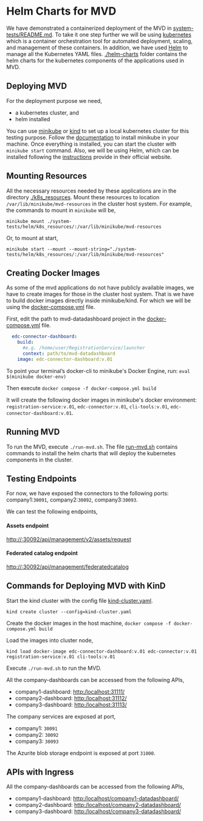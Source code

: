 # Helm Charts for MVD
We have demonstrated a containerized deployment of the MVD in [system-tests/README.md](../README.md). To take it one step further
we will be using [kubernetes](https://kubernetes.io/docs/home/) which is a container orchestration tool for automated deployment, scaling, and management of these containers.
In addition, we have used [Helm](https://helm.sh/docs/) to manage all the Kubernetes YAML files.
[./helm-charts](./helm-charts) folder contains the helm charts for the kubernetes components of the applications used in MVD.


## Deploying MVD
For the deployment purpose we need,
* a kubernetes cluster, and
* helm installed

You can use [minikube](https://minikube.sigs.k8s.io/docs/) or [kind](https://kind.sigs.k8s.io/)
to set up a local kubernetes cluster for this testing purpose. Follow the [documentation](https://minikube.sigs.k8s.io/docs/start/)
to install minikube in your machine. Once everything is installed, you can start the cluster with ```minikube start``` command.
Also, we will be using Helm, which can be installed following the [instructions](https://helm.sh/docs/intro/install/) provide in their official website.


## Mounting Resources
All the necessary resources needed by these applications are in the directory [./k8s_resources](./k8s_resources).
Mount these resources to location ```/var/lib/minikube/mvd-resources```
in the cluster host system. For example, the commands to mount in ```minikube``` will be,

```minikube mount ./system-tests/helm/k8s_resources/:/var/lib/minikube/mvd-resources```

Or, to mount at start,

```minikube start --mount --mount-string="./system-tests/helm/k8s_resources/:/var/lib/minikube/mvd-resources"```


## Creating Docker Images
As some of the mvd applications do not have publicly available images, we have to create images for those in the cluster host system.
That is we have to build docker images directly inside minikube/kind. For which we will be using the [docker-compose.yml](./docker-compose.yml) file.

First, edit the path to mvd-datadashboard project in the [docker-compose.yml](./docker-compose.yml) file.
```yaml
  edc-connector-dashboard:
    build:
      #e.g. /home/user/RegistrationService/launcher
      context: path/to/mvd-datadashboard
    image: edc-connector-dashboard:v.01
```

To point your terminal’s docker-cli to minikube's Docker Engine, run:
```eval $(minikube docker-env)```

Then execute ```docker compose -f docker-compose.yml build```

It will create the following docker images in minikube's docker environment:
```registration-service:v.01```, ```edc-connector:v.01```, ```cli-tools:v.01```, ```edc-connector-dashboard:v.01```.


## Running MVD
To run the MVD, execute ```./run-mvd.sh```.
The file [run-mvd.sh](./run-mvd.sh) contains commands to install the helm charts that will deploy the kubernetes components in the cluster.


## Testing Endpoints
For now, we have exposed the connectors to the following ports: company1:```30091```, company2:```30092```, company3:```30093```.

We can test the following endpoints,
#### Assets endpoint
[http://<cluster-ip>:30092/api/management/v2/assets/request]()

#### Federated catalog endpoint
[http://<cluster-ip>:30092/api/management/federatedcatalog]()


## Commands for Deploying MVD with KinD
Start the kind cluster with the config file [kind-cluster.yaml](kind-cluster.yaml).
```shell
kind create cluster --config=kind-cluster.yaml
```

Create the docker images in the host machine, ```docker compose -f docker-compose.yml build```

Load the images into cluster node,
```shell
kind load docker-image edc-connector-dashboard:v.01 edc-connector:v.01 registration-service:v.01 cli-tools:v.01
```

Execute ```./run-mvd.sh``` to run the MVD.

All the company-dashboards can be accessed from the following APIs,

*   company1-dashboard: [http:/localhost:31111/]()
*   company2-dashboard: [http:/localhost:31112/]()
*   company3-dashboard: [http:/localhost:31113/]()

The company services are exposed at port,
*   company1: `30091`
*   company2: `30092`
*   company3: `30093`

The Azurite blob storage endpoint is exposed at port `31000`.


## APIs with Ingress
All the company-dashboards can be accessed from the following APIs,

*   company1-dashboard: [http:/localhost/company1-datadashboard/](http:/localhost/company1-datadashboard/)
*   company2-dashboard: [http:/localhost/company2-datadashboard/](http:/localhost/company2-datadashboard/)
*   company3-dashboard: [http:/localhost/company3-datadashboard/](http:/localhost/company3-datadashboard/)












